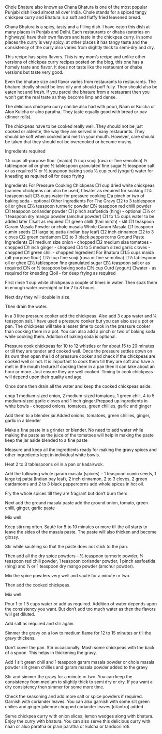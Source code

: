Chole Bhature also known as Chana Bhatura is one of the most popular Punjabi dish liked almost all over India. Chole stands for a spiced tangy chickpea curry and Bhatura is a soft and fluffy fried leavened bread.

Chana Bhatura is a spicy, tasty and a filling dish. I have eaten this dish at many places in Punjab and Delhi. Each restaurants or dhaba (eateries on highways) have their own flavors and taste in the chickpea curry. In some places the curry is very spicy, at other places it has tangy taste and the consistency of the curry also varies from slightly thick to semi-dry and dry.

This recipe has spicy flavors. This is my mom’s recipe and unlike other versions of chickpea curry recipes posted on the blog, this one has a homely taste and flavor. It does not taste like the restaurant or dhaba versions but taste very good.

Even the bhature size and flavor varies from restaurants to restaurants. The bhature ideally should be less oily and should puff fully. They should also be eaten hot and fresh. If you parcel the bhature from a restaurant then you won’t get the real taste as they become limp and dense.

The delicious chickpea curry can be also had with poori, Naan or Kulcha or Aloo Kulcha or aloo paratha. They taste equally good with bread or pav (dinner rolls).

The chickpeas have to be cooked really well. They should not be just cooked or aldente, the way they are served in many restaurants. They should be soft when cooked and melt in your mouth. However, care should be taken that they should not be overcooked or become mushy.

Ingredients required

1.5 cups all-purpose flour (maida) ⅓ cup sooji (rava or fine semolina) ½ tablespoon oil or ghee ½ tablespoon granulated fine sugar ½ teaspoon salt or as required ¼ or ½ teaspoon baking soda ½ cup curd (yogurt) water for kneading as required oil for deep frying

Ingredients For Pressure Cooking Chickpeas ▢1 cup dried white chickpeas [canned chickpeas can also be used] ▢water as required for soaking ▢¼ teaspoon salt ▢3 cups water for pressure cooking ▢a pinch or two of baking soda - optional Other Ingredients For The Gravy ▢2 to 3 tablespoon oil or ghee ▢½ teaspoon turmeric powder ▢¼ teaspoon red chilli powder ▢1 teaspoon coriander powder ▢1 pinch asafoetida (hing) - optional ▢½ or 1 teaspoon dry mango powder (amchur powder) ▢1 to 1.5 cups water to be added later ▢salt as required ▢1 green chilli (hari mirch) - slit ▢1 teaspoon Garam Masala Powder or chole masala Whole Garam Masala ▢1 teaspoon cumin seeds ▢1 large tej patta (indian bay leaf) ▢2 inch cinnamon ▢2 to 3 cloves ▢2 green cardamom ▢2 to 3 black peppercorns Ground Paste Ingredients ▢1 medium size onion - chopped ▢2 medium size tomatoes - chopped ▢1 inch ginger - chopped ▢4 to 5 medium sized garlic cloves - chopped ▢1 green chili - chopped Ingredient For Bhatura ▢1.5 cups maida (all-purpose flour) ▢⅓ cup fine sooji (rava or fine semolina) ▢½ tablespoon oil or ghee ▢½ tablespoon fine granulated sugar ▢½ teaspoon salt or as required ▢¼ or ½ teaspoon baking soda ▢½ cup Curd (yogurt) ▢water - as required for kneading ▢oil - for deep frying as required

First rinse 1 cup white chickpeas a couple of times in water. Then soak them in enough water overnight or for 7 to 8 hours.

Next day they will double in size.

Then drain the water.

In a 3 litre pressure cooker add the chickpeas. Also add 3 cups water and ¼ teaspoon salt. I have used a pressure cooker but you can also use a pot or pan. The chickpeas will take a lesser time to cook in the pressure cooker than cooking them in a pot. You can also add a pinch or two of baking soda while cooking them. Addition of baking soda is optional.

Pressure cook chickpeas for 10 to 12 whistles or for about 15 to 20 minutes or till they are tender and cooked well. Once the pressure settles down on its own then open the lid of pressure cooker and check if the chickpeas are cooked well or not. It is important to cook them till they are soft and have a melt in the mouth texture.If cooking them in a pan then it can take about an hour or more. Just ensure they are well cooked. Timing to cook chickpeas will depend upon their quality and age.

Once done then drain all the water and keep the cooked chickpeas aside.

chop 1 medium-sized onion, 2 medium-sized tomatoes, 1 green chili, 4 to 5 medium-sized garlic cloves and 1 inch ginger.Prepped up ingredients in white bowls - chopped onions, tomatoes, green chillies, garlic and ginger

Add them to a blender jar.Added onions, tomatoes, green chillies, ginger, garlic in a blender

Make a fine paste in a grinder or blender. No need to add water while making the paste as the juice of the tomatoes will help in making the paste keep the jar aside blended to a fine paste

Measure and keep all the ingredients ready for making the gravy spices and other ingredients kept in individual white bowls.

Heat 2 to 3 tablespoons oil in a pan or kadai/wok.

Add the following whole garam masala (spices) – 1 teaspoon cumin seeds, 1 large tej patta (Indian bay leaf), 2 inch cinnamon, 2 to 3 cloves, 2 green cardamoms and 2 to 3 black peppercorns add whole spices in hot oil.

Fry the whole spices till they are fragrant but don’t burn them.

Next add the ground masala paste add the ground onion, tomato, green chilli, ginger, garlic paste

Mix well.

Keep stirring often. Sauté for 8 to 10 minutes or more till the oil starts to leave the sides of the masala paste. The paste will also thicken and become glossy.

Stir while sautéing so that the paste does not stick to the pan.

Then add all the dry spice powders – ½ teaspoon turmeric powder, ¼ teaspoon red chili powder, 1 teaspoon coriander powder, 1 pinch asafoetida (hing) and ½ or 1 teaspoon dry mango powder (amchur powder).

Mix the spice powders very well and sauté for a minute or two.

Then add the cooked chickpeas.

Mix well.

Pour 1 to 1.5 cups water or add as required. Addition of water depends upon the consistency you want. But don’t add too much water as then the flavors will get diluted.

Add salt as required and stir again.

Simmer the gravy on a low to medium flame for 12 to 15 minutes or till the gravy thickens.

Don’t cover the pan. Stir occasionally. Mash some chickpeas with the back of a spoon. This helps in thickening the gravy.

Add 1 slit green chili and 1 teaspoon garam masala powder or chole masala powder slit green chillies and garam masala powder added to the gravy

Stir and simmer the gravy for a minute or two. You can keep the consistency from medium to slightly thick to semi dry or dry. If you want a dry consistency then simmer for some more time.

Check the seasoning and add more salt or spice powders if required. Garnish with coriander leaves. You can also garnish with some slit green chilies and ginger julienne chopped coriander leaves (cilantro) added.

Serve chickpea curry with onion slices, lemon wedges along with bhatura. Enjoy the curry with bhatura. You can also serve this delicious curry with naan or aloo paratha or plain paratha or kulcha or tandoori roti.

